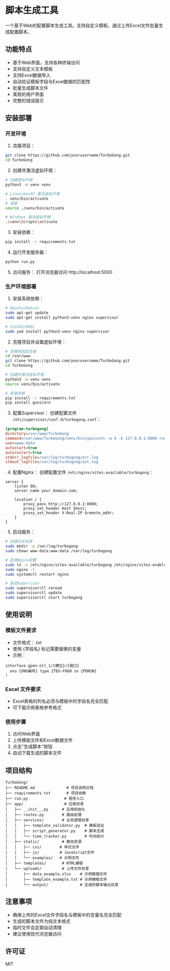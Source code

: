 # 脚本生成工具

一个基于Web的配置脚本生成工具。支持自定义模板，通过上传Excel文件批量生成配置脚本。

## 功能特点

- 基于Web界面，支持各种终端访问
- 支持自定义文本模板
- 支持Excel数据导入
- 自动验证模板字段与Excel数据的匹配性
- 批量生成脚本文件
- 美观的用户界面
- 完整的错误提示

## 安装部署

### 开发环境

1. 克隆项目：
```bash
git clone https://github.com/yourusername/TurboGong.git
cd TurboGong
```

2. 创建并激活虚拟环境：
```bash
# 创建虚拟环境
python3 -m venv venv

# Linux/macOS 激活虚拟环境
. venv/bin/activate
# 或者
source ./venv/bin/activate

# Windows 激活虚拟环境
.\venv\Scripts\activate
```

3. 安装依赖：
```bash
pip install -r requirements.txt
```

4. 运行开发服务器：
```bash
python run.py
```

5. 访问服务：
打开浏览器访问 http://localhost:5000

### 生产环境部署

1. 安装系统依赖：
```bash
# Ubuntu/Debian
sudo apt-get update
sudo apt-get install python3-venv nginx supervisor

# CentOS/RHEL
sudo yum install python3-venv nginx supervisor
```

2. 克隆项目并设置虚拟环境：
```bash
# 克隆到指定目录
cd /var/www
git clone https://github.com/yourusername/TurboGong.git
cd TurboGong

# 创建并激活虚拟环境
python3 -m venv venv
source venv/bin/activate

# 安装依赖
pip install -r requirements.txt
pip install gunicorn
```

3. 配置Supervisor：
创建配置文件 `/etc/supervisor/conf.d/turbogong.conf`：
```ini
[program:turbogong]
directory=/var/www/TurboGong
command=/var/www/TurboGong/venv/bin/gunicorn -w 4 -b 127.0.0.1:8000 run:app
user=www-data
autostart=true
autorestart=true
stderr_logfile=/var/log/turbogong/err.log
stdout_logfile=/var/log/turbogong/out.log
```

4. 配置Nginx：
创建配置文件 `/etc/nginx/sites-available/turbogong`：
```nginx
server {
    listen 80;
    server_name your_domain.com;

    location / {
        proxy_pass http://127.0.0.1:8000;
        proxy_set_header Host $host;
        proxy_set_header X-Real-IP $remote_addr;
    }
}
```

5. 启动服务：
```bash
# 创建日志目录
sudo mkdir -p /var/log/turbogong
sudo chown www-data:www-data /var/log/turbogong

# 启用Nginx配置
sudo ln -s /etc/nginx/sites-available/turbogong /etc/nginx/sites-enabled/
sudo nginx -t
sudo systemctl restart nginx

# 启动Supervisor
sudo supervisorctl reread
sudo supervisorctl update
sudo supervisorctl start turbogong
```

## 使用说明

### 模板文件要求
- 文件格式：.txt
- 使用 {字段名} 标记需要替换的变量
- 示例：
```configure terminal 
interface gpon-olt_1/{槽位}/{端口}
  onu {ONU编号} type ZTEG-F660 sn {PONSN}  
!
```

### Excel 文件要求
- Excel表格的列名必须与模板中的字段名完全匹配
- 可下载示例表格参考格式

### 使用步骤
1. 访问Web界面
2. 上传模板文件和Excel数据文件
3. 点击"生成脚本"按钮
4. 自动下载生成的脚本文件

## 项目结构

```
TurboGong/
├── README.md              # 项目说明文档
├── requirements.txt       # 项目依赖
├── run.py                # 程序入口
├── app/                  # 应用目录
│   ├── __init__.py      # 应用初始化
│   ├── routes.py        # 路由处理
│   ├── services/        # 业务逻辑目录
│   │   ├── template_validator.py  # 模板验证
│   │   ├── script_generator.py    # 脚本生成
│   │   └── time_tracker.py        # 时间统计
│   ├── static/          # 静态资源
│   │   ├── css/        # 样式文件
│   │   ├── js/         # JavaScript文件
│   │   └── examples/   # 示例文件
│   ├── templates/       # HTML模板
│   └── uploads/         # 上传文件目录
│       ├── data_example.xlsx    # 示例数据文件
│       ├── template_example.txt # 示例模板文件
│       └── output/              # 生成的脚本输出目录
```

## 注意事项

- 确保上传的Excel文件字段名与模板中的变量名完全匹配
- 生成的脚本文件为纯文本格式
- 临时文件会定期自动清理
- 建议使用现代浏览器访问

## 许可证

MIT